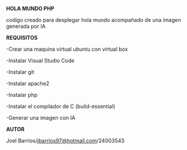 **HOLA MUNDO PHP**

codigo creado para desplegar hola mundo acompañado de una imagen generada por IA

**REQUISITOS**

-Crear una maquina virtual ubuntu con virtual box

-Instalar Visual Studio Code

-Instalar git

-Instalar apache2

-Instalar php

-Instalar el compilador de C (build-essential)

-Generar una imagen con IA

**AUTOR**

Joel Barrios/jbarrios97@hotmail.com/24003543
